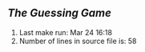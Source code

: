 *The Guessing Game*
-------------------
1. Last make run: Mar 24 16:18
2. Number of lines in source file is: 58
